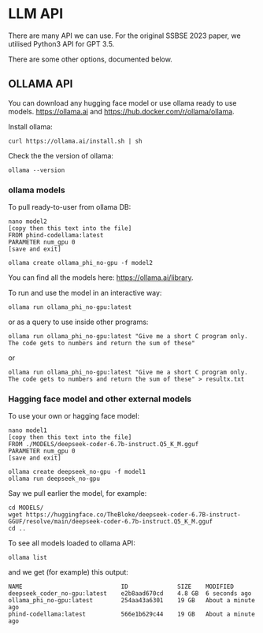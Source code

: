 # LLM API

There are many API we can use. For the original SSBSE 2023 paper, we utilised Python3 API for GPT 3.5.

There are some other options, documented below.

## OLLAMA API

You can download any hugging face model or use ollama ready to use models.
https://ollama.ai and https://hub.docker.com/r/ollama/ollama.


Install ollama:
```
curl https://ollama.ai/install.sh | sh
```

Check the the version of ollama:
```
ollama --version
```

### ollama models
To pull ready-to-user from ollama DB:
```
nano model2
[copy then this text into the file]
FROM phind-codellama:latest
PARAMETER num_gpu 0
[save and exit]

ollama create ollama_phi_no-gpu -f model2
```
You can find all the models here: https://ollama.ai/library.

To run and use the model in an interactive way:
```
ollama run ollama_phi_no-gpu:latest
```
or as a query to use inside other programs:
```
ollama run ollama_phi_no-gpu:latest "Give me a short C program only. The code gets to numbers and return the sum of these"
```
or
```
ollama run ollama_phi_no-gpu:latest "Give me a short C program only. The code gets to numbers and return the sum of these" > resultx.txt
```


### Hagging face model and other external models
To use your own or hagging face model:
```
nano model1
[copy then this text into the file]
FROM ./MODELS/deepseek-coder-6.7b-instruct.Q5_K_M.gguf
PARAMETER num_gpu 0
[save and exit]

ollama create deepseek_no-gpu -f model1
ollama run deepseek_no-gpu
```

Say we pull earlier the model, for example:
```
cd MODELS/
wget https://huggingface.co/TheBloke/deepseek-coder-6.7B-instruct-GGUF/resolve/main/deepseek-coder-6.7b-instruct.Q5_K_M.gguf
cd ..
```

To see all models loaded to ollama API:
```
ollama list
```
and we get (for example) this output:
```
NAME                        	ID          	SIZE  	MODIFIED           
deepseek_coder_no-gpu:latest	e2b8aad670cd	4.8 GB	6 seconds ago     	
ollama_phi_no-gpu:latest    	254aa43a6301	19 GB 	About a minute ago	
phind-codellama:latest      	566e1b629c44	19 GB 	About a minute ago	
```
